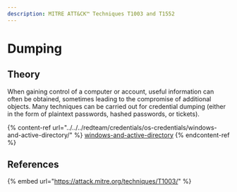 ```yaml
---
description: MITRE ATT&CK™ Techniques T1003 and T1552
---
```


# Dumping

## Theory

When gaining control of a computer or account, useful information can often be obtained, sometimes leading to the compromise of additional objects. Many techniques can be carried out for credential dumping (either in the form of plaintext passwords, hashed passwords, or tickets).

{% content-ref url="../../../redteam/credentials/os-credentials/windows-and-active-directory/" %}
[windows-and-active-directory](../../../redteam/credentials/os-credentials/windows-and-active-directory/)
{% endcontent-ref %}

## References

{% embed url="https://attack.mitre.org/techniques/T1003/" %}
